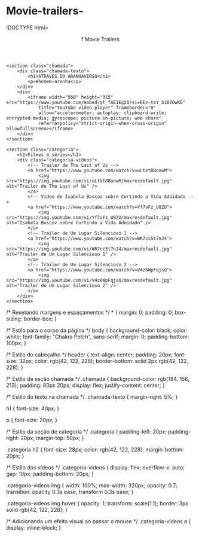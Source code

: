 # Movie-trailers-

!DOCTYPE html>
<html lang="pt-BR">
<head>
    <meta charset="UTF-8">
    <meta name="viewport" content="width=device-width, initial-scale=1.0">
    <title>f Movie Trailers</title>
    <link rel="stylesheet" href="styles.css">
    <link rel="preconnect" href="https://fonts.googleapis.com">
    <link rel="preconnect" href="https://fonts.gstatic.com" crossorigin>
    <link href="https://fonts.googleapis.com/css2?family=Chakra+Petch:wght@300;400;500;600;700&display=swap" rel="stylesheet">
</head>

<body>
    <header>f Movie Trailers</header>

    <section class="chamada">
        <div class="chamada-texto">
            <h1>ATRAVÉS DO ARANHAVERSO</h1>
            <p>#homem-aranha</p>
        </div>
        <div>
            <iframe width="560" height="315" src="https://www.youtube.com/embed/gt_fAE1Eg2Q?si=EEv-tsY_b1B2OwKE"
                title="YouTube video player" frameborder="0"
                allow="accelerometer; autoplay; clipboard-write; encrypted-media; gyroscope; picture-in-picture; web-share"
                referrerpolicy="strict-origin-when-cross-origin" allowfullscreen></iframe>
        </div>
    </section>

    <section class="categoria">
        <h2>Filmes e séries</h2>
        <div class="categoria-videos">
            <!-- Trailer de The Last of Us -->
            <a href="https://www.youtube.com/watch?v=uLtkt8BonwM">
                <img src="https://img.youtube.com/vi/uLtkt8BonwM/maxresdefault.jpg" alt="Trailer de The Last of Us" />
            </a>
            <!-- Vídeo de Isabela Boscov sobre Curtindo a Vida Adoidado -->
            <a href="https://www.youtube.com/watch?v=Yf7vFz_U8ZU">
                <img src="https://img.youtube.com/vi/Yf7vFz_U8ZU/maxresdefault.jpg" alt="Isabela Boscov sobre Curtindo a Vida Adoidado" />
            </a>
            <!-- Trailer de Um Lugar Silencioso 1 -->
            <a href="https://www.youtube.com/watch?v=WR7cc5t7nJ4">
                <img src="https://img.youtube.com/vi/WR7cc5t7nJ4/maxresdefault.jpg" alt="Trailer de Um Lugar Silencioso 1" />
            </a>
            <!-- Trailer de Um Lugar Silencioso 2 -->
            <a href="https://www.youtube.com/watch?v=V4z6WpFqjsQ">
                <img src="https://img.youtube.com/vi/V4z6WpFqjsQ/maxresdefault.jpg" alt="Trailer de Um Lugar Silencioso 2" />
            </a>
        </div>
    </section>
</body>
</html>
/* Resetando margens e espaçamentos */
* {
    margin: 0;
    padding: 0;
    box-sizing: border-box;
}

/* Estilo para o corpo da página */
body {
    background-color: black;
    color: white;
    font-family: "Chakra Petch", sans-serif;
    margin: 0;
    padding-bottom: 100px;
}

/* Estilo do cabeçalho */
header {
    text-align: center;
    padding: 20px;
    font-size: 32px;
    color: rgb(42, 122, 228);
    border-bottom: solid 2px rgb(42, 122, 228);
}

/* Estilo da seção chamada */
.chamada {
    background-color: rgb(184, 156, 213);
    padding: 80px 20px;
    display: flex;
    justify-content: center;
}

/* Estilo do texto na chamada */
.chamada-texto {
    margin-right: 5%;
}

h1 {
    font-size: 40px;
}

p {
    font-size: 20px;
}

/* Estilo da seção de categoria */
.categoria {
    padding-left: 20px;
    padding-right: 20px;
    margin-top: 50px;
}

.categoria h2 {
    font-size: 28px;
    color: rgb(42, 122, 228);
    margin-bottom: 20px;
}

/* Estilo dos vídeos */
.categoria-videos {
    display: flex;
    overflow-x: auto;
    gap: 10px;
    padding-bottom: 20px;
}

.categoria-videos img {
    width: 100%;
    max-width: 320px;
    opacity: 0.7;
    transition: opacity 0.3s ease, transform 0.3s ease;
}

.categoria-videos img:hover {
    opacity: 1;
    transform: scale(1.1);
    border: 3px solid rgb(42, 122, 228);
}

/* Adicionando um efeito visual ao passar o mouse */
.categoria-videos a {
    display: inline-block;
}
